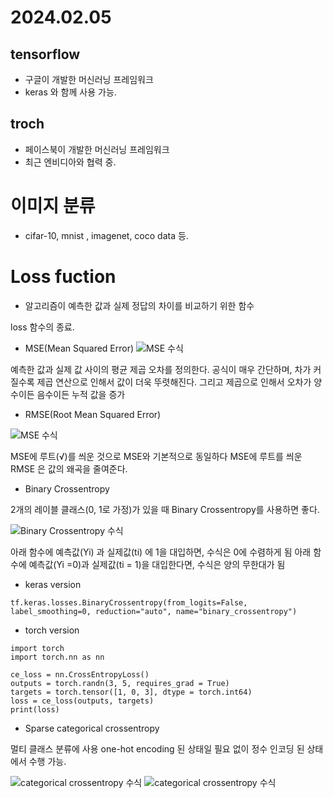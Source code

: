 # 2024.02.05 
## tensorflow 
* 구글이 개발한 머신러닝 프레임워크
* keras 와 함께 사용 가능.

## troch 
* 페이스북이 개발한 머신러닝 프레임워크
* 최근 엔비디아와 협력 중.

# 이미지 분류
* cifar-10, mnist , imagenet, coco data 등.


# Loss fuction

* 알고리즘이 예측한 값과 실제 정답의 차이를 비교하기 위한 함수

loss 함수의 종료.

* MSE(Mean Squared Error)
![MSE 수식](https://velog.velcdn.com/images%2Frcchun%2Fpost%2Fac220735-2d93-46e0-8812-d9772b191c85%2Fimage.png "MSE 수식")

예측한 값과 실제 값 사이의 평균 제곱 오차를 정의한다. 공식이 매우 간단하며, 차가 커질수록 제곱 연산으로 인해서 값이 더욱 뚜렷해진다. 그리고 제곱으로 인해서 오차가 양수이든 음수이든 누적 값을 증가

* RMSE(Root Mean Squared Error)

![MSE 수식](https://velog.velcdn.com/images%2Frcchun%2Fpost%2F1b023dc8-c9ef-4be8-bab1-de4a49ff039c%2Fimage.png "MSE 수식")

MSE에 루트(√)를 씌운 것으로 MSE와 기본적으로 동일하다
MSE에 루트를 씌운 RMSE 은 값의 왜곡을 줄여준다.


* Binary Crossentropy

2개의 레이블 클래스(0, 1로 가정)가 있을 때 Binary Crossentropy를 사용하면 좋다.

![Binary Crossentropy 수식](https://velog.velcdn.com/images%2Frcchun%2Fpost%2F38421275-c6af-41f5-8514-f4bbc815f6aa%2Fimage.png "Binary Crossentropy 수식")

아래 함수에 예측값(Yi) 과 실제값(ti) 에 1을 대입하면, 수식은 0에 수렴하게 됨
아래 함수에 예측값(Yi =0)과 실제값(ti = 1)을 대입한다면, 수식은 양의 무한대가 됨
* keras version
~~~  
tf.keras.losses.BinaryCrossentropy(from_logits=False, label_smoothing=0, reduction="auto", name="binary_crossentropy")
~~~
* torch version
~~~
import torch
import torch.nn as nn

ce_loss = nn.CrossEntropyLoss()
outputs = torch.randn(3, 5, requires_grad = True)
targets = torch.tensor([1, 0, 3], dtype = torch.int64)
loss = ce_loss(outputs, targets)
print(loss)
~~~

* Sparse categorical crossentropy

멀티 클래스 분류에 사용 one-hot encoding 된 상태일 필요 없이 정수 인코딩 된 상태에서 수행 가능.

![categorical crossentropy 수식](https://velog.velcdn.com/images%2Frcchun%2Fpost%2Fbc1b41b8-ffb4-443a-b54e-e04e7fd236ce%2Fimage.png "categorical crossentropy수식")
![categorical crossentropy 수식](https://velog.velcdn.com/images%2Frcchun%2Fpost%2F87602861-f0dc-4175-82cc-020111d32f58%2Fimage.png "categorical crossentropy 수식")


